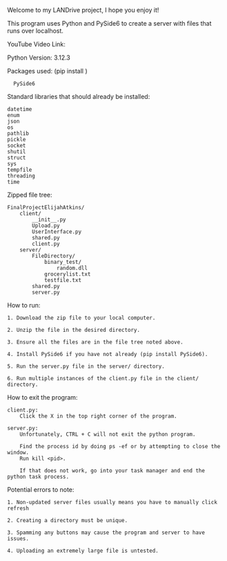 Welcome to my LANDrive project, I hope you enjoy it!

This program uses Python and PySide6 to create a server with files that runs over localhost. 

YouTube Video Link:
    <here>

Python Version:
    3.12.3

Packages used: (pip install <package>) 

      PySide6
  
  Standard libraries that should already be installed:
  
    datetime
    enum
    json
    os
    pathlib
    pickle
    socket
    shutil
    struct
    sys
    tempfile
    threading
    time


Zipped file tree:

    FinalProjectElijahAtkins/
        client/
            __init__.py
            Upload.py
            UserInterface.py
            shared.py
            client.py
        server/
            FileDirectory/
                binary_test/
                    random.dll
                grocerylist.txt
                testfile.txt
            shared.py
            server.py

How to run:

    1. Download the zip file to your local computer.
    
    2. Unzip the file in the desired directory.

    3. Ensure all the files are in the file tree noted above.
    
    4. Install PySide6 if you have not already (pip install PySide6).
    
    5. Run the server.py file in the server/ directory. 
    
    6. Run multiple instances of the client.py file in the client/ directory.


How to exit the program: 
    
    client.py: 
        Click the X in the top right corner of the program.
    
    server.py:
        Unfortunately, CTRL + C will not exit the python program.
        
        Find the process id by doing ps -ef or by attempting to close the window.
        Run kill <pid>. 

        If that does not work, go into your task manager and end the python task process.


Potential errors to note:

    1. Non-updated server files usually means you have to manually click refresh
    
    2. Creating a directory must be unique. 
    
    3. Spamming any buttons may cause the program and server to have issues. 
    
    4. Uploading an extremely large file is untested.
